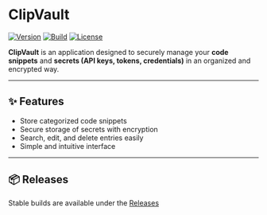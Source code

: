 # ClipVault

[![Version](https://img.shields.io/github/v/release/RavenForge/ClipVault)](https://github.com/RavenForge/ClipVault/releases)
[![Build](https://img.shields.io/github/actions/workflow/status/RavenForge/ClipVault/BuildRelease.yml)](https://github.com/RavenForge/ClipVault/actions)
[![License](https://img.shields.io/github/license/RavenForge/ClipVault)](LICENSE)

**ClipVault** is an application designed to securely manage your **code snippets** and **secrets (API keys, tokens, credentials)** in an organized and encrypted way.  

---

## ✨ Features

- Store categorized code snippets  
- Secure storage of secrets with encryption  
- Search, edit, and delete entries easily
- Simple and intuitive interface  

---

## 📦 Releases

Stable builds are available under the [Releases](https://github.com/RavenForge/ClipVault/releases)
